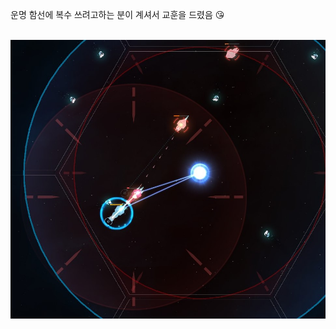 운명 함선에 복수 쓰려고하는 분이 계셔서 교훈을 드렸음 :kissing_heart:  

[](https://www.youtube.com/watch?v=VhcXbJYl2E4)  
![](../assets/20210102_Destiny_vs_Vengeance.jpg)  
